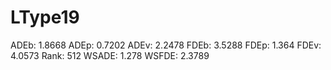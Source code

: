 # LType19

ADEb: 1.8668
ADEp: 0.7202
ADEv: 2.2478
FDEb: 3.5288
FDEp: 1.364
FDEv: 4.0573
Rank: 512
WSADE: 1.278
WSFDE: 2.3789